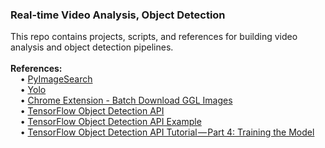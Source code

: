 <h3>Real-time Video Analysis, Object Detection</h3>
This repo contains projects, scripts, and references for building video analysis and object detection pipelines.
<br>
<br><b>References:</b>
<br>&nbsp;&nbsp;&nbsp;&nbsp;&bull;&nbsp;<a href="https://www.pyimagesearch.com/">PyImageSearch</a>
<br>&nbsp;&nbsp;&nbsp;&nbsp;&bull;&nbsp;<a href="https://pjreddie.com/darknet/yolo/">Yolo</a>
<br>&nbsp;&nbsp;&nbsp;&nbsp;&bull;&nbsp;<a href="https://chrome.google.com/webstore/detail/fatkun-batch-download-ima/nnjjahlikiabnchcpehcpkdeckfgnohf?hl=en">Chrome Extension - Batch Download GGL Images</a>
<br>&nbsp;&nbsp;&nbsp;&nbsp;&bull;&nbsp;<a href="https://github.com/tensorflow/models/blob/master/research/object_detection/g3doc/running_pets.md">TensorFlow Object Detection API</a>
<br>&nbsp;&nbsp;&nbsp;&nbsp;&bull;&nbsp;<a href="https://towardsdatascience.com/build-a-taylor-swift-detector-with-the-tensorflow-object-detection-api-ml-engine-and-swift-82707f5b4a56">TensorFlow Object Detection API Example</a>
<br>&nbsp;&nbsp;&nbsp;&nbsp;&bull;&nbsp;<a href="https://medium.com/@WuStangDan/step-by-step-tensorflow-object-detection-api-tutorial-part-4-training-the-model-68a9e5d5a333">TensorFlow Object Detection API Tutorial — Part 4: Training the Model</a>
<br>
